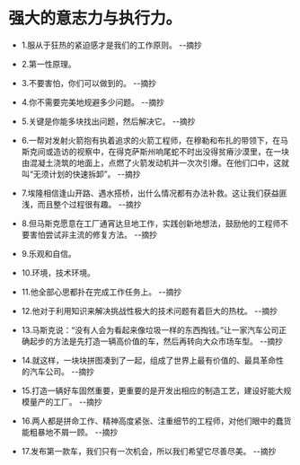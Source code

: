 # 强大的意志力与执行力。

- 1.服从于狂热的紧迫感才是我们的工作原则。 --摘抄

- 2.第一性原理。

- 3.不要害怕，你们可以做到的。 --摘抄

- 4.你不需要完美地规避多少问题。 --摘抄

- 5.关键是你能多块找出问题，然后解决它。 --摘抄

- 6.一帮对发射火箭抱有执着追求的火箭工程师，在穆勒和布扎的带领下，在马斯克间或造访的视察中，在得克萨斯州响尾蛇不时出没得贫瘠沙漠里，在一块由混凝土浇筑的地面上，点燃了火箭发动机并一次次引爆。在他们口中，这就叫“无须计划的快速拆卸”。 --摘抄

- 7.埃隆相信逢山开路、遇水搭桥，出什么情况都有办法补救。这让我们获益匪浅，而且整个过程很有趣。 --摘抄

- 8.但马斯克愿意在工厂通宵达旦地工作，实践创新地想法，鼓励他的工程师不要害怕尝试非主流的修复方法。 --摘抄

- 9.乐观和自信。

- 10.环境，技术环境。

- 11.他全部心思都扑在完成工作任务上。 --摘抄

- 12.他对于利用知识来解决挑战性极大的技术问题有着巨大的热枕。 --摘抄

- 13.马斯克说：“没有人会为看起来像垃圾一样的东西掏钱。”让一家汽车公司正确起步的方法是先打造一辆高价值的车，然后再转向大众市场车型。 --摘抄

- 14.就这样，一块块拼图凑到了一起，组成了世界上最有价值的、最具革命性的汽车公司。 --摘抄

- 15.打造一辆好车固然重要，更重要的是开发出相应的制造工艺，建设好能大规模量产的工厂。 --摘抄

- 16.两人都是拼命工作、精神高度紧张、注重细节的工程师，对他们眼中的蠢货能粗暴地不屑一顾。 --摘抄

- 17.发布第一款车，我们只有一次机会，所以我们希望它尽善尽美。 --摘抄
